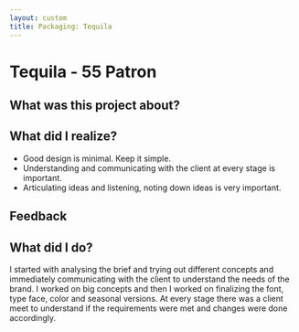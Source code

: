 ```yaml
---
layout: custom
title: Packaging: Tequila
---
```


# Tequila - 55 Patron


## What was this project about?



## What did I realize?

* Good design is minimal. Keep it simple. 
* Understanding and communicating with the client at every stage is important.
* Articulating ideas and listening, noting down ideas is very important.

## Feedback

## What did I do?

I started with analysing the brief and trying out different concepts and immediately communicating with the client to understand the needs of the brand. I worked on big concepts and then I worked on finalizing the font, type face, color and seasonal versions. At every stage there was a client meet to understand if the requirements were met and changes were done accordingly.


